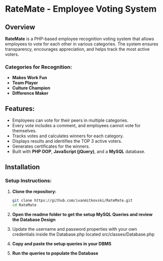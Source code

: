 # RateMate - Employee Voting System

## Overview
**RateMate** is a PHP-based employee recognition voting system that allows employees to vote for each other in various categories. The system ensures transparency, encourages appreciation, and helps track the most active voters.

### Categories for Recognition:
- **Makes Work Fun**
- **Team Player**
- **Culture Champion**
- **Difference Maker**

## Features:
- Employees can vote for their peers in multiple categories.
- Every vote includes a comment, and employees cannot vote for themselves.
- Tracks votes and calculates winners for each category.
- Displays results and identifies the TOP 3 active voters.
- Generates certificates for the winners.
- Built with **PHP OOP**, **JavaScript (jQuery)**, and a **MySQL** database.

## Installation

### Setup Instructions:

1. **Clone the repository:**
   ```bash
   git clone https://github.com/ivanmitkovski/RateMate.git
   cd RateMate
2. **Open the readme folder to get the setup MySQL Queries and review the Database Design**

3. Update the username and password properties with your own credentials inside the Database.php located src/classes/Database.php

4. **Copy and paste the setup queries in your DBMS**

5. **Run the queries to populate the Database**
